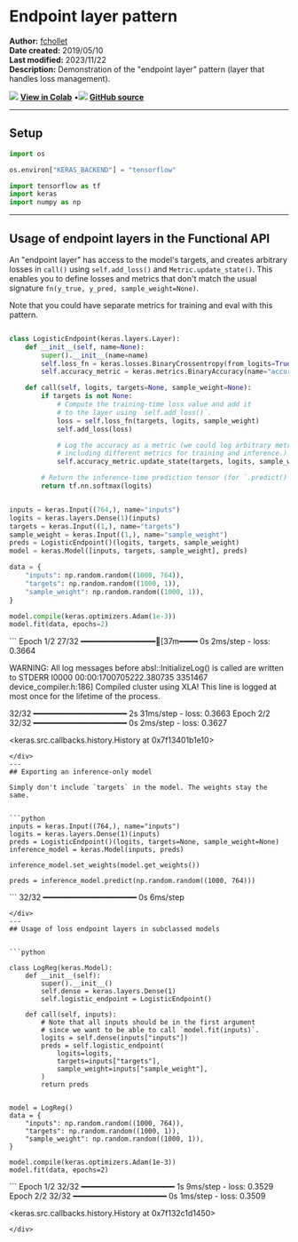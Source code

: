 # Endpoint layer pattern

**Author:** [fchollet](https://twitter.com/fchollet)<br>
**Date created:** 2019/05/10<br>
**Last modified:** 2023/11/22<br>
**Description:** Demonstration of the "endpoint layer" pattern (layer that handles loss management).


<img class="k-inline-icon" src="https://colab.research.google.com/img/colab_favicon.ico"/> [**View in Colab**](https://colab.research.google.com/github/keras-team/keras-io/blob/master/examples/keras_recipes/ipynb/endpoint_layer_pattern.ipynb)  <span class="k-dot">•</span><img class="k-inline-icon" src="https://github.com/favicon.ico"/> [**GitHub source**](https://github.com/keras-team/keras-io/blob/master/examples/keras_recipes/endpoint_layer_pattern.py)



---
## Setup


```python
import os

os.environ["KERAS_BACKEND"] = "tensorflow"

import tensorflow as tf
import keras
import numpy as np
```

---
## Usage of endpoint layers in the Functional API

An "endpoint layer" has access to the model's targets, and creates arbitrary losses
in `call()` using `self.add_loss()` and `Metric.update_state()`.
This enables you to define losses and
metrics that don't match the usual signature `fn(y_true, y_pred, sample_weight=None)`.

Note that you could have separate metrics for training and eval with this pattern.


```python

class LogisticEndpoint(keras.layers.Layer):
    def __init__(self, name=None):
        super().__init__(name=name)
        self.loss_fn = keras.losses.BinaryCrossentropy(from_logits=True)
        self.accuracy_metric = keras.metrics.BinaryAccuracy(name="accuracy")

    def call(self, logits, targets=None, sample_weight=None):
        if targets is not None:
            # Compute the training-time loss value and add it
            # to the layer using `self.add_loss()`.
            loss = self.loss_fn(targets, logits, sample_weight)
            self.add_loss(loss)

            # Log the accuracy as a metric (we could log arbitrary metrics,
            # including different metrics for training and inference.)
            self.accuracy_metric.update_state(targets, logits, sample_weight)

        # Return the inference-time prediction tensor (for `.predict()`).
        return tf.nn.softmax(logits)


inputs = keras.Input((764,), name="inputs")
logits = keras.layers.Dense(1)(inputs)
targets = keras.Input((1,), name="targets")
sample_weight = keras.Input((1,), name="sample_weight")
preds = LogisticEndpoint()(logits, targets, sample_weight)
model = keras.Model([inputs, targets, sample_weight], preds)

data = {
    "inputs": np.random.random((1000, 764)),
    "targets": np.random.random((1000, 1)),
    "sample_weight": np.random.random((1000, 1)),
}

model.compile(keras.optimizers.Adam(1e-3))
model.fit(data, epochs=2)
```

<div class="k-default-codeblock">
```
Epoch 1/2
 27/32 ━━━━━━━━━━━━━━━━[37m━━━━  0s 2ms/step - loss: 0.3664   

WARNING: All log messages before absl::InitializeLog() is called are written to STDERR
I0000 00:00:1700705222.380735 3351467 device_compiler.h:186] Compiled cluster using XLA!  This line is logged at most once for the lifetime of the process.

 32/32 ━━━━━━━━━━━━━━━━━━━━ 2s 31ms/step - loss: 0.3663
Epoch 2/2
 32/32 ━━━━━━━━━━━━━━━━━━━━ 0s 2ms/step - loss: 0.3627 

<keras.src.callbacks.history.History at 0x7f13401b1e10>

```
</div>
---
## Exporting an inference-only model

Simply don't include `targets` in the model. The weights stay the same.


```python
inputs = keras.Input((764,), name="inputs")
logits = keras.layers.Dense(1)(inputs)
preds = LogisticEndpoint()(logits, targets=None, sample_weight=None)
inference_model = keras.Model(inputs, preds)

inference_model.set_weights(model.get_weights())

preds = inference_model.predict(np.random.random((1000, 764)))
```

<div class="k-default-codeblock">
```
 32/32 ━━━━━━━━━━━━━━━━━━━━ 0s 6ms/step

```
</div>
---
## Usage of loss endpoint layers in subclassed models


```python

class LogReg(keras.Model):
    def __init__(self):
        super().__init__()
        self.dense = keras.layers.Dense(1)
        self.logistic_endpoint = LogisticEndpoint()

    def call(self, inputs):
        # Note that all inputs should be in the first argument
        # since we want to be able to call `model.fit(inputs)`.
        logits = self.dense(inputs["inputs"])
        preds = self.logistic_endpoint(
            logits=logits,
            targets=inputs["targets"],
            sample_weight=inputs["sample_weight"],
        )
        return preds


model = LogReg()
data = {
    "inputs": np.random.random((1000, 764)),
    "targets": np.random.random((1000, 1)),
    "sample_weight": np.random.random((1000, 1)),
}

model.compile(keras.optimizers.Adam(1e-3))
model.fit(data, epochs=2)
```

<div class="k-default-codeblock">
```
Epoch 1/2
 32/32 ━━━━━━━━━━━━━━━━━━━━ 1s 9ms/step - loss: 0.3529
Epoch 2/2
 32/32 ━━━━━━━━━━━━━━━━━━━━ 0s 1ms/step - loss: 0.3509 

<keras.src.callbacks.history.History at 0x7f132c1d1450>

```
</div>